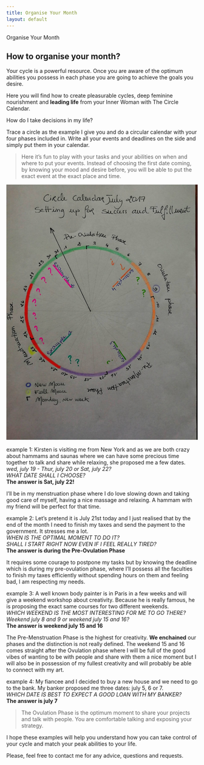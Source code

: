 ```yaml
---
title: Organise Your Month
layout: default
---
```


<section id="home" class="module-hero module-parallax module-fade module-full-height bg-dark-50" data-background="/assets/images/20.jpeg">

  <div class="hs-caption container">
    <div class="caption-content">
      <div class="hs-title-size-3 font-alt m-b-20">
        Organise Your Month
      </div>
    </div>
  </div>

</section >

<div class="wrapper">
<div class="container-fluid">

<div class="row relative">

<div class="col-sm-12 col-md-12">

<section id="bless" markdown="1">


# How to organise your month?

Your cycle is a powerful resource. Once you are aware of the optimum abilities you possess in each phase you are going to achieve the goals you desire.

Here you will find how to create pleasurable cycles, deep feminine nourishment and **leading life** from your Inner Woman with <span class="pink-font">The Circle Calendar.</span>

How do I take decisions in my life?

Trace a circle as the example I give you and do a circular calendar with your four phases included in.
Write all your events and deadlines on the side and simply put them in your calendar.

>Here it’s fun to play with your tasks and your abilities on when and where to put your events. Instead of choosing the first date coming, by knowing your mood and desire before, you will be able to put the exact event at the exact place and time.

![circle](/assets/images/circle.jpg)


<span class="under">example 1:</span> Kirsten is visiting me from New York and as we are both crazy about hammams and saunas where we can have some precious time together to talk and share while relaxing, she proposed me a few dates.
<br>*wed, july 19 - Thur, july 20 or Sat, july 22?*
<br>*WHAT DATE SHALL I CHOOSE?*
<br>**The answer is Sat, july 22!**


I’ll be in my menstruation phase where I do love slowing down and taking good care of myself, having a nice massage and relaxing. A hammam with my friend will be perfect for that time.

<span class="under">example 2:</span> Let’s pretend it is July 21st today and I just realised that by the end of the month I need to finish my taxes and send the payment to the government. It stresses me a lot.
<br>*WHEN IS THE OPTIMAL MOMENT TO DO IT?*
<br>*SHALL I START RIGHT NOW EVEN IF I FEEL REALLY TIRED?*
<br>**The answer is during the Pre-Ovulation Phase**

It requires some courage to postpone my tasks but by knowing the deadline which is during my pre-ovulation phase, where I’ll possess all the faculties to finish my taxes efficiently without spending hours on them and feeling bad, I am respecting my needs.

<span class="under">example 3:</span> A well known body painter is in Paris in a few weeks and will give a weekend workshop about creativity. Because he is really famous, he is proposing the exact same courses for two different weekends.
<br>*WHICH WEEKEND IS THE MOST INTERESTING FOR ME TO GO THERE?*
<br>*Weekend july 8 and 9 or weekend july 15 and 16?*
<br>**The answer is weekend july 15 and 16**

The Pre-Menstruation Phase is the highest for creativity. **We enchained** our phases and the distinction is not really defined. The weekend 15 and 16 comes straight after the Ovulation phase where I will be full of the good vibes of wanting to be with people and share with them a nice moment but I will also be in possession of my fullest creativity and will probably be able to connect with my art.

<span class="under">example 4:</span> My fiancee and I decided to buy a new house and we need to go to the bank. My banker proposed me three dates: july 5, 6 or 7.
<br>*WHICH DATE IS BEST TO EXPECT A GOOD LOAN WITH MY BANKER?*
<br>**The answer is july 7**

>The Ovulation Phase is the optimum moment to share your projects and talk with people. You are comfortable talking and exposing your strategy.

I hope these examples will help you understand how you can take control of your cycle and match your peak abilities to your life.

Please, feel free to contact me for any advice, questions and requests. 

</section>

</div>
</div>
</div>
</div>
